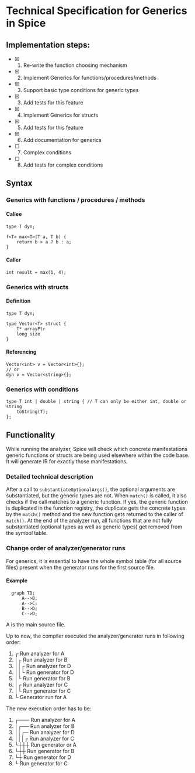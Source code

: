 # Technical Specification for Generics in Spice

## Implementation steps:

- [x] 1. Re-write the function choosing mechanism
- [x] 2. Implement Generics for functions/procedures/methods
- [x] 3. Support basic type conditions for generic types
- [x] 3. Add tests for this feature
- [x] 4. Implement Generics for structs
- [x] 5. Add tests for this feature
- [x] 6. Add documentation for generics
- [ ] 7. Complex conditions
- [ ] 8. Add tests for complex conditions

## Syntax

### Generics with functions / procedures / methods

#### Callee
```spice
type T dyn;

f<T> max<T>(T a, T b) {
	return b > a ? b : a;
}
```

#### Caller
```spice
int result = max(1, 4);
```

### Generics with structs

#### Definition
```spice
type T dyn;

type Vector<T> struct {
	T* arrayPtr
	long size
}
```

#### Referencing
```spice
Vector<int> v = Vector<int>{};
// or
dyn v = Vector<string>{};
```

### Generics with conditions
```spice
type T int | double | string { // T can only be either int, double or string
    toString(T);
}; 
```

## Functionality
While running the analyzer, Spice will check which concrete manifestations generic functions or structs are being used elsewhere
within the code base. It will generate IR for exactly those manifestations.

### Detailed technical description
After a call to `substantiateOptionalArgs()`, the optional arguments are substantiated, but the generic types are not. When `match()` is called,
it also checks if the call matches to a generic function. If yes, the generic function is duplicated in the function registry, the
duplicate gets the concrete types by the `match()` method and the new function gets returned to the caller of `match()`.  At the end
of the analyzer run, all functions that are not fully substantiated (optional types as well as generic types) get removed from the
symbol table.

### Change order of analyzer/generator runs
For generics, it is essential to have the whole symbol table (for all source files) present when the generator runs for the first
source file.

#### Example

```mermaid
  graph TD;
      A-->B;
      A-->C;
      B-->D;
      C-->D;
```

A is the main source file.

Up to now, the compiler executed the analyzer/generator runs in following order:

1. ┌ Run analyzer for A
2. │┌ Run analyzer for B
3. ││┌ Run analyzer for D
4. ││└ Run generator for D 
5. │└ Run generator for B
6. │┌ Run analyzer for C
7. │└ Run generator for C
8. └ Generator run for A

The new execution order has to be:

1. ┌─── Run analyzer for A
2. │┌── Run analyzer for B
3. ││┌─ Run analyzer for D
4. │││┌ Run analyzer for C
5. └┼┼┼ Run generator or A
6.  └┼┼ Run generator for B
7.   └┼ Run generator for D
8.    └ Run generator for C